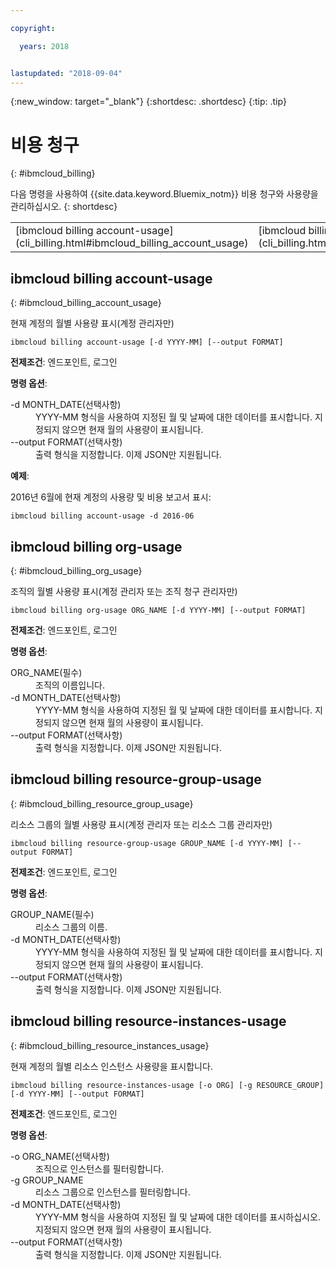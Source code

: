 ```yaml
---

copyright:

  years: 2018


lastupdated: "2018-09-04"
---
```


{:new_window: target="_blank"}
{:shortdesc: .shortdesc}
{:tip: .tip}

# 비용 청구 
{: #ibmcloud_billing}

다음 명령을 사용하여 {{site.data.keyword.Bluemix_notm}} 비용 청구와 사용량을 관리하십시오.
{: shortdesc}

<table summary="{{site.data.keyword.Bluemix_notm}} 비용 청구 및 사용량을 관리하는 데 사용할 수 있는 ibmcloud 명령.">
 <thead>
 </thead>
 <tbody>
<tr>
  <td>[ibmcloud billing account-usage](cli_billing.html#ibmcloud_billing_account_usage)</td>
  <td>[ibmcloud billing org-usage](cli_billing.html#ibmcloud_billing_org_usage)</td>
  <td>[ibmcloud billing resource-group-usage](cli_billing.html#ibmcloud_billing_resource_group_usage)</td>
  <td>[ibmcloud billing resource-instances-usage](cli_billing.html#ibmcloud_billing_resource_instances_usage)</td>
 </tr>
 </tbody>
 </table>
 
 
 ## ibmcloud billing account-usage
{: #ibmcloud_billing_account_usage}

현재 계정의 월별 사용량 표시(계정 관리자만)

```
ibmcloud billing account-usage [-d YYYY-MM] [--output FORMAT]
```

<strong>전제조건</strong>: 엔드포인트, 로그인

<strong>명령 옵션</strong>:

<dl>
  <dt>-d MONTH_DATE(선택사항)</dt>
  <dd>YYYY-MM 형식을 사용하여 지정된 월 및 날짜에 대한 데이터를 표시합니다. 지정되지 않으면 현재 월의 사용량이 표시됩니다.</dd>
  <dt>--output FORMAT(선택사항)</dt>
  <dd>출력 형식을 지정합니다. 이제 JSON만 지원됩니다.</dd>
</dl>

<strong>예제</strong>:

2016년 6월에 현재 계정의 사용량 및 비용 보고서 표시:

```
ibmcloud billing account-usage -d 2016-06
```

## ibmcloud billing org-usage
{: #ibmcloud_billing_org_usage}

조직의 월별 사용량 표시(계정 관리자 또는 조직 청구 관리자만)

```
ibmcloud billing org-usage ORG_NAME [-d YYYY-MM] [--output FORMAT]
```

<strong>전제조건</strong>: 엔드포인트, 로그인

<strong>명령 옵션</strong>:

<dl>
  <dt>ORG_NAME(필수)</dt>
  <dd>조직의 이름입니다.</dd>
  <dt>-d MONTH_DATE(선택사항)</dt>
  <dd>YYYY-MM 형식을 사용하여 지정된 월 및 날짜에 대한 데이터를 표시합니다. 지정되지 않으면 현재 월의 사용량이 표시됩니다.</dd>
  <dt>--output FORMAT(선택사항)</dt>
  <dd>출력 형식을 지정합니다. 이제 JSON만 지원됩니다.</dd>
</dl>

## ibmcloud billing resource-group-usage
{: #ibmcloud_billing_resource_group_usage}

리소스 그룹의 월별 사용량 표시(계정 관리자 또는 리소스 그룹 관리자만)

```
ibmcloud billing resource-group-usage GROUP_NAME [-d YYYY-MM] [--output FORMAT]
```

<strong>전제조건</strong>: 엔드포인트, 로그인

<strong>명령 옵션</strong>:

<dl>
  <dt>GROUP_NAME(필수)</dt>
  <dd>리소스 그룹의 이름.</dd>
  <dt>-d MONTH_DATE(선택사항)</dt>
  <dd>YYYY-MM 형식을 사용하여 지정된 월 및 날짜에 대한 데이터를 표시합니다. 지정되지 않으면 현재 월의 사용량이 표시됩니다.</dd>
  <dt>--output FORMAT(선택사항)</dt>
  <dd>출력 형식을 지정합니다. 이제 JSON만 지원됩니다.</dd>
</dl>

## ibmcloud billing resource-instances-usage
{: #ibmcloud_billing_resource_instances_usage}

현재 계정의 월별 리소스 인스턴스 사용량을 표시합니다.

```
ibmcloud billing resource-instances-usage [-o ORG] [-g RESOURCE_GROUP] [-d YYYY-MM] [--output FORMAT]
```

<strong>전제조건</strong>: 엔드포인트, 로그인

<strong>명령 옵션</strong>:

<dl>
  <dt>-o ORG_NAME(선택사항)</dt>
  <dd>조직으로 인스턴스를 필터링합니다.</dd>
  <dt>-g GROUP_NAME</dt>
  <dd>리소스 그룹으로 인스턴스를 필터링합니다.</dd>
  <dt>-d MONTH_DATE(선택사항)</dt>
  <dd>YYYY-MM 형식을 사용하여 지정된 월 및 날짜에 대한 데이터를 표시하십시오. 지정되지 않으면 현재 월의 사용량이 표시됩니다.</dd>
  <dt>--output FORMAT(선택사항)</dt>
  <dd>출력 형식을 지정합니다. 이제 JSON만 지원됩니다.</dd>
</dl>
